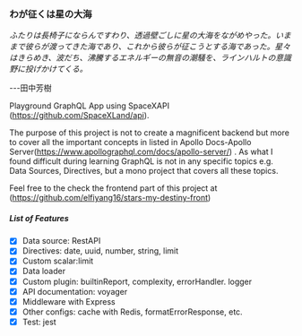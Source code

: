 ### わが征くは星の大海

_ふたりは長椅子にならんですわり、透過壁ごしに星の大海をながめやった。いままで彼らが渡ってきた海であり、これから彼らが征こうとする海であった。星々はきらめき、波だち、沸騰するエネルギーの無音の潮騒を、ラインハルトの意識野に投げかけてくる。_

---田中芳樹

Playground GraphQL App using SpaceXAPI (https://github.com/SpaceXLand/api).

The purpose of this project is not to create a magnificent backend but more to cover all the important concepts in listed in Apollo Docs-Apollo Server(https://www.apollographql.com/docs/apollo-server/) . As what I found difficult during learning GraphQL is not in any specific topics e.g. Data Sources, Directives, but a mono project that covers all these topics.

Feel free to the check the frontend part of this project at (https://github.com/elfiyang16/stars-my-destiny-front)

##### List of Features

- [x] Data source: RestAPI
- [x] Directives: date, uuid, number, string, limit
- [x] Custom scalar:limit
- [x] Data loader
- [x] Custom plugin: builtinReport, complexity, errorHandler. logger
- [x] API documentation: voyager
- [x] Middleware with Express
- [x] Other configs: cache with Redis, formatErrorResponse, etc.
- [x] Test: jest
